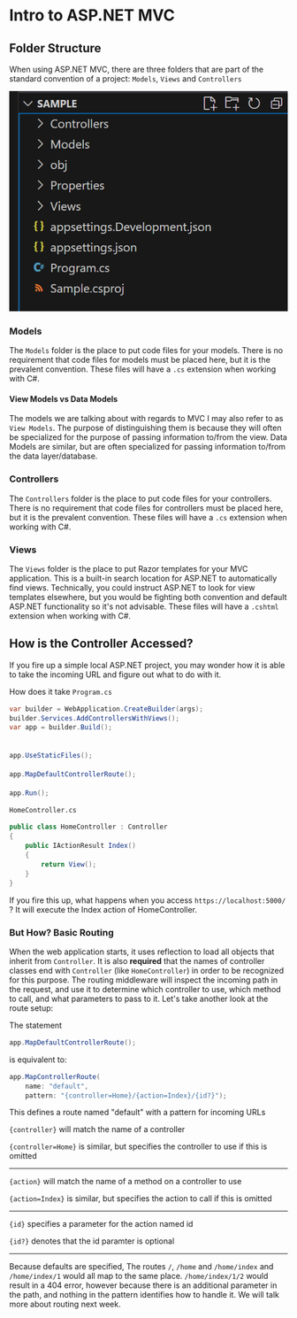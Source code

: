 # Intro to ASP.NET MVC

## Folder Structure
When using ASP.NET MVC, there are three folders that are part of the standard convention of a project: `Models`, `Views` and `Controllers`

![ASP.NET Web Project](../Images/4/MVC-Project.png)

### Models
The `Models` folder is the place to put code files for your models.  There is no requirement that code files for models must be placed here, but it is the prevalent convention. These files will have a `.cs` extension when working with C#.

#### View Models vs Data Models
The models we are talking about with regards to MVC I may also refer to as `View Models`.  The purpose of distinguishing them is because they will often be specialized for the purpose of passing information to/from the view.  Data Models are similar, but are often specialized for passing information to/from the data layer/database.  

### Controllers
The `Controllers` folder is the place to put code files for your controllers.  There is no requirement that code files for controllers must be placed here, but it is the prevalent convention. These files will have a `.cs` extension when working with C#.

### Views
The `Views` folder is the place to put Razor templates for your MVC application.  This is a built-in search location for ASP.NET to automatically find views.  Technically, you could instruct ASP.NET to look for view templates elsewhere, but you would be fighting both convention and default ASP.NET functionality so it's not advisable.  These files will have a `.cshtml` extension when working with C#.

## How is the Controller Accessed?
If you fire up a simple local ASP.NET project, you may wonder how it is able to take the incoming URL  and figure out what to do with it. 


How does it take 
`Program.cs`
```csharp
var builder = WebApplication.CreateBuilder(args);
builder.Services.AddControllersWithViews();
var app = builder.Build();


app.UseStaticFiles();

app.MapDefaultControllerRoute(); 

app.Run();
```

`HomeController.cs`
```csharp
public class HomeController : Controller
{
    public IActionResult Index()
    {
        return View();
    }
}
```

If you fire this up, what happens when you access `https://localhost:5000/`  ?  It will execute the Index action of HomeController.

###  But How?  Basic Routing
When the web application starts, it uses reflection to load all objects that inherit from `Controller`. It is also **required** that the names of controller classes end with `Controller` (like `HomeController`) in order to be recognized for this purpose.  The routing middleware will inspect the incoming path in the request, and use it to determine which controller to use, which method to call, and what parameters to pass to it.  Let's take another look at the route setup:

The statement
```csharp
app.MapDefaultControllerRoute(); 
```
is equivalent to:
```csharp
app.MapControllerRoute(
    name: "default",
    pattern: "{controller=Home}/{action=Index}/{id?}");
```
This defines a route named "default" with a pattern for incoming URLs

`{controller}` will match the name of a controller

`{controller=Home}` is similar, but specifies the controller to use if this is omitted
___
`{action}` will match the name of a method on a controller to use

`{action=Index}` is similar, but specifies the action to call if this is omitted
___
`{id}` specifies a parameter for the action named id

`{id?}` denotes that the id paramter is optional
___

Because defaults are specified, The routes `/`, `/home` and `/home/index` and `/home/index/1` would all map to the same place.  `/home/index/1/2` would result in a 404 error, however because there is an additional parameter in the path, and nothing in the pattern identifies how to handle it.  We will talk more about routing next week.